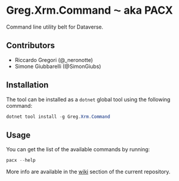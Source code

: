 ﻿# Greg.Xrm.Command ⁓ aka PACX

Command line utility belt for Dataverse.

## Contributors

- Riccardo Gregori (@\_neronotte)
- Simone Giubbarelli (@SimonGiubs)

## Installation

The tool can be installed as a `dotnet` global tool using the following command:

```powershell
dotnet tool install -g Greg.Xrm.Command
```

## Usage

You can get the list of the available commands by running:

```powershell
pacx --help
```

More info are available in the [wiki](https://github.com/neronotte/Greg.Xrm.Command/wiki) section of the current repository.
